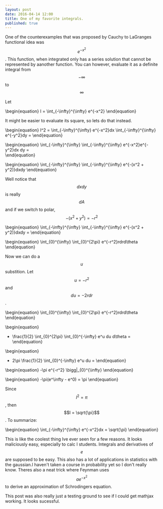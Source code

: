 ```yaml
---
layout: post
date: 2016-04-14 12:00	
title: One of my favorite integrals.
published: true
---
```

One of the counterexamples that was proposed by Cauchy to LaGranges functional idea was $$e^{-x^2}$$. This function, when integrated only has a series solution that cannot be represented by aanother function. You can however, evaluate it as a definite integral from $$-\infty$$ to $$\infty$$

Let 

\begin{equation}
I = \int_{-\infty}^{\infty} e^{-x^2}
\end{equation}

It might be easier to evaluate its square, so lets do that instead.

\begin{equation}
I^2 = \int_{-\infty}^{\infty} e^{-x^2}dx \int_{-\infty}^{\infty} e^{-y^2}dy = 
\end{equation}

\begin{equation}
\int_{-\infty}^{\infty} \int_{-\infty}^{\infty} e^{-x^2}e^{-y^2}dx dy =  
\end{equation}

\begin{equation}
\int_{-\infty}^{\infty} \int_{-\infty}^{\infty} e^{-(x^2 + y^2)}dxdy
\end{equation}

Well notice that $$dxdy$$ is really $$dA$$ and if we switch to polar, $$-(x^2 + y^2) = -r^2$$

\begin{equation}
\int_{-\infty}^{\infty} \int_{-\infty}^{\infty} e^{-(x^2 + y^2)}dxdy = 
\end{equation}

\begin{equation}
\int_{0}^{\infty} \int_{0}^{2\pi} e^{-r^2}rdrd\theta
\end{equation}

Now we can do a $$u$$ substition. Let $$u = -r^2$$ and $$du = -2r dr$$.

\begin{equation}
\int_{0}^{\infty} \int_{0}^{2\pi} e^{-r^2}rdrd\theta
\end{equation}

\begin{equation}
- \frac{1}{2} \int_{0}^{2\pi} \int_{0}^{-\infty} e^u du d\theta = 
\end{equation}

\begin{equation}
- 2\pi \frac{1}{2} \int_{0}^{-\infty} e^u du =
\end{equation}

\begin{equation}
-\pi e^{-r^2} \bigg|_{0}^{\infty}
\end{equation}

\begin{equation}
-\pi(e^\infty - e^0) = \pi
\end{equation}


Since $$I^2 = \pi$$, then $$I = \sqrt{\pi}$$. To summarize:

\begin{equation}
\int_{-\infty}^{\infty} e^{-x^2}dx = \sqrt{\pi}
\end{equation}

This is like the coolest thing Ive ever seen for a few reasons. It looks maliciously easy, especially to calc I students. Integrals and derivatives of $$e$$ are supposed to be easy. This also has a lot of applications in statistics with the gaussian.I haven't taken a course in probability yet so I don't really know. Theres also a neat trick where Feynman uses $$ae^{-x^2}$$ to derive an approximation of Schrodingers equation. 

This post was also really just a testing ground to see if I could get mathjax working. It looks sucessful.  

